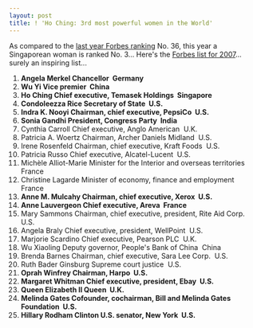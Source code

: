 ```yaml
---
layout: post
title: ! 'Ho Ching: 3rd most powerful women in the World'
---
```


As compared to the [last year Forbes ranking](http://www.forbes.com/lists/2006/11/06women_The-100-Most-Powerful-Women_Rank.html) No. 36, this year a Singaporean woman is ranked No. 3... Here's the [Forbes list for 2007](http://www.forbes.com/lists/2007/11/biz-07women_The-100-Most-Powerful-Women_Rank.html)... surely an inspiring list...

1. **Angela Merkel Chancellor  Germany**
2. **Wu Yi Vice premier  China**
3. **Ho Ching Chief executive, Temasek Holdings  Singapore**
4. **Condoleezza Rice Secretary of State  U.S.**
5. **Indra K. Nooyi Chairman, chief executive, PepsiCo  U.S.**
6. **Sonia Gandhi President, Congress Party  India**
7. Cynthia Carroll Chief executive, Anglo American  U.K. 
8. Patricia A. Woertz Chairman, Archer Daniels Midland  U.S. 
9. Irene Rosenfeld Chairman, chief executive, Kraft Foods  U.S. 
10. Patricia Russo Chief executive, Alcatel-Lucent  U.S. 
11. Michèle Alliot-Marie Minister for the Interior and overseas territories  France 
12. Christine Lagarde Minister of economy, finance and employment  France 
13. **Anne M. Mulcahy Chairman, chief executive, Xerox  U.S.**
14. **Anne Lauvergeon Chief executive, Areva  France**
15. Mary Sammons Chairman, chief executive, president, Rite Aid Corp.  U.S. 
16. Angela Braly Chief executive, president, WellPoint  U.S. 
17. Marjorie Scardino Chief executive, Pearson PLC  U.K. 
18. Wu Xiaoling Deputy governor, People's Bank of China  China 
19. Brenda Barnes Chairman, chief executive, Sara Lee Corp.  U.S. 
20. Ruth Bader Ginsburg Supreme court justice  U.S. 
21. **Oprah Winfrey Chairman, Harpo  U.S.**
22. **Margaret Whitman Chief executive, president, Ebay  U.S.** 
23. **Queen Elizabeth II Queen  U.K.**
24. **Melinda Gates Cofounder, cochairman, Bill and Melinda Gates Foundation  U.S.**
25. **Hillary Rodham Clinton U.S. senator, New York  U.S.**
